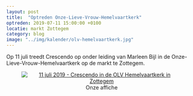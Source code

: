 ```yaml
---
layout: post
title:  "Optreden Onze-Lieve-Vrouw-Hemelvaartkerk"
optreden: 2019-07-11 15:00:00 +0100
locatie: markt Zottegem
category: blog
image: "../img/kalender/olv-hemelvaartkerk.jpg"
---
```


Op 11 juli treedt Crescendo op onder leiding van Marleen Bijl in de Onze-Lieve-Vrouw-Hemelvaartkerk
op de markt te Zottegem.

<div class="gallery">
<center>
<figure>
  <a href="{{ site.baseurl }}/img/kalender/olv-hemelvaartkerk.jpg" data-lity>
    <img src="{{ site.baseurl }}/img/kalender/olv-hemelvaartkerk.jpg" alt="11 juli 2019 - Crescendo in de OLV Hemelvaartkerk in Zottegem" />
  </a>
  <figcaption>Onze affiche</figcaption>
</figure>
</center>
</div>
 








